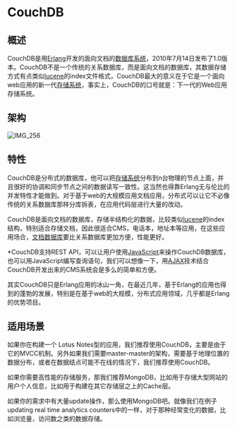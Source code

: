 <!--
 * @Author: wangzhichiao<https://github.com/wzc570738205>
 * @Date: 2021-03-29 15:29:21
 * @LastEditors: wangzhichiao<https://github.com/wzc570738205>
 * @LastEditTime: 2021-03-29 15:31:44
-->
# **CouchDB**
## **概述**
CouchDB是用[Erlang](https://baike.baidu.com/item/Erlang)开发的面向文档的[数据库系统](https://baike.baidu.com/item/%E6%95%B0%E6%8D%AE%E5%BA%93%E7%B3%BB%E7%BB%9F)，2010年7月14日发布了1.0版本。CouchDB不是一个传统的关系数据库，而是面向文档的数据库，其数据存储方式有点类似[lucene](https://baike.baidu.com/item/lucene)的index文件格式，CouchDB最大的意义在于它是一个面向web应用的新一代[存储系统](https://baike.baidu.com/item/%E5%AD%98%E5%82%A8%E7%B3%BB%E7%BB%9F)，事实上，CouchDB的口号就是：下一代的Web应用存储系统。
## **架构**
![IMG\_256](/images/wendang/Aspose.Words.673c07ef-7901-4eb2-b389-19d4dd9471e3.002.png)
## **特性**
CouchDB是分布式的数据库，他可以把[存储系统](https://baike.baidu.com/item/%E5%AD%98%E5%82%A8%E7%B3%BB%E7%BB%9F)分布到n台物理的节点上面，并且很好的协调和同步节点之间的数据读写一致性。这当然也得靠Erlang无与伦比的并发特性才能做到。对于基于web的大规模应用文档应用，分布式可以让它不必像传统的关系数据库那样分库拆表，在应用代码层进行大量的改动。

CouchDB是面向文档的数据库，存储半结构化的数据，比较类似[lucene](https://baike.baidu.com/item/lucene)的index结构，特别适合存储文档，因此很适合CMS，电话本，地址本等应用，在这些应用场合，[文档数据库](https://baike.baidu.com/item/%E6%96%87%E6%A1%A3%E6%95%B0%E6%8D%AE%E5%BA%93)要比关系数据库更加方便，性能更好。

\*CouchDB支持REST API，可以让用户使用[JavaScript](https://baike.baidu.com/item/JavaScript)来操作CouchDB数据库，也可以用JavaScript编写查询语句，我们可以想像一下，用[AJAX](https://baike.baidu.com/item/AJAX)技术结合CouchDB开发出来的CMS系统会是多么的简单和方便。

其实CouchDB只是Erlang应用的冰山一角，在最近几年，基于Erlang的应用也得到的蓬勃的发展，特别是在基于web的大规模，分布式应用领域，几乎都是Erlang的优势项目。
## **适用场景**
如果你在构建一个 Lotus Notes型的应用，我们推荐使用CouchDB，主要是由于它的MVCC机制。另外如果我们需要master-master的架构，需要基于地理位置的数据分布，或者在数据结点可能不在线的情况下，我们推荐使用CouchDB。

如果你需要高性能的存储服务，那我们推荐MongoDB，比如用于存储大型网站的用户个人信息，比如用于构建在其它存储层之上的Cache层。

如果你的需求中有大量update操作，那么使用MongoDB吧。就像我们在例子updating real time analytics counters中的一样，对于那种经常变化的数据，比如浏览量，访问数之类的数据存储。